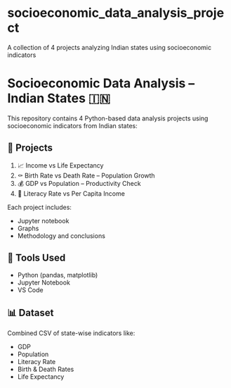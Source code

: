 # socioeconomic_data_analysis_project
A collection of 4 projects analyzing Indian states using socioeconomic indicators
# Socioeconomic Data Analysis – Indian States 🇮🇳

This repository contains 4 Python-based data analysis projects using socioeconomic indicators from Indian states:

## 📂 Projects
1. 📈 Income vs Life Expectancy
2. ⚰ Birth Rate vs Death Rate – Population Growth
3. 💰 GDP vs Population – Productivity Check
4. 🧠 Literacy Rate vs Per Capita Income

Each project includes:
- Jupyter notebook
- Graphs
- Methodology and conclusions

## 🔧 Tools Used
- Python (pandas, matplotlib)
- Jupyter Notebook
- VS Code

## 📊 Dataset
Combined CSV of state-wise indicators like:
- GDP
- Population
- Literacy Rate
- Birth & Death Rates
- Life Expectancy
